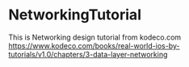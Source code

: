 # NetworkingTutorial
This is Networking design tutorial from kodeco.com
https://www.kodeco.com/books/real-world-ios-by-tutorials/v1.0/chapters/3-data-layer-networking

